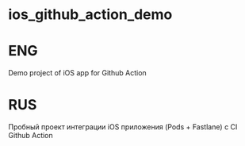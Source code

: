 # ios_github_action_demo

# ENG
Demo project of iOS app for Github Action

# RUS
Пробный проект интеграции iOS приложения (Pods + Fastlane) с CI Github Action
